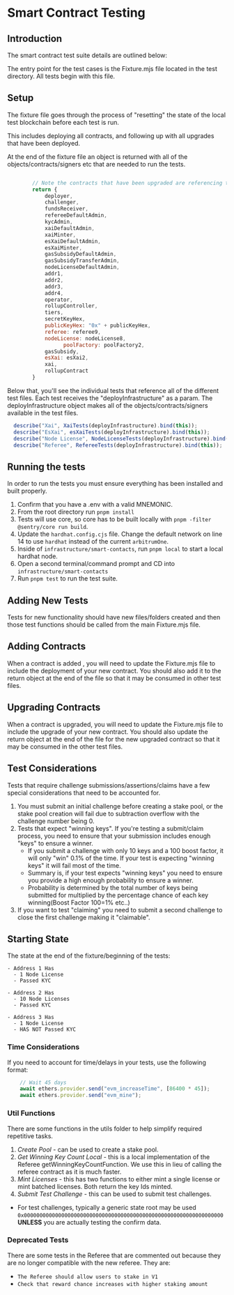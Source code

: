 # Smart Contract Testing

## Introduction

The smart contract test suite details are outlined below:

The entry point for the test cases is the Fixture.mjs file located in the test directory. All tests begin with this file.

## Setup

The fixture file goes through the process of "resetting" the state of the local test blockchain before each test is run.

This includes deploying all contracts, and following up with all upgrades that have been deployed.

At the end of the fixture file an object is returned with all of the objects/contracts/signers etc that are needed to run the tests.

```javascript

        // Note the contracts that have been upgraded are referencing the upgraded version(s)
        return {
            deployer,
            challenger,
            fundsReceiver,
            refereeDefaultAdmin,
            kycAdmin,
            xaiDefaultAdmin,
            xaiMinter,
            esXaiDefaultAdmin,
            esXaiMinter,
            gasSubsidyDefaultAdmin,
            gasSubsidyTransferAdmin,
            nodeLicenseDefaultAdmin,
            addr1,
            addr2,
            addr3,
            addr4,
            operator,
            rollupController,
            tiers,
            secretKeyHex,
            publicKeyHex: "0x" + publicKeyHex,
            referee: referee9,
            nodeLicense: nodeLicense8,
			      poolFactory: poolFactory2,
            gasSubsidy,
            esXai: esXai2,
            xai,
            rollupContract
        }
```

Below that, you'll see the individual tests that reference all of the different test files. Each test receives the "deployInfrastructure" as a param. The deployInfrastructure object makes all of the objects/contracts/signers available in the test files.

``` javascript
  describe("Xai", XaiTests(deployInfrastructure).bind(this));
  describe("EsXai", esXaiTests(deployInfrastructure).bind(this));
  describe("Node License", NodeLicenseTests(deployInfrastructure).bind(this));
  describe("Referee", RefereeTests(deployInfrastructure).bind(this));
```

## Running the tests

In order to run the tests you must ensure everything has been installed and built properly.

1. Confirm that you have a .env with a valid MNEMONIC.
2. From the root directory run `pnpm install`
3. Tests will use core, so core has to be built locally with `pnpm -filter @sentry/core run build`.
5. Update the `hardhat.config.cjs` file. Change the default network on line 14 to use `hardhat` instead of the current `arbitrumOne`.
6. Inside of `infrastructure/smart-contacts`, run `pnpm local` to start a local hardhat node.
7. Open a second terminal/command prompt and CD into `infrastructure/smart-contacts`
8. Run `pnpm test` to run the test suite.

## Adding New Tests

Tests for new functionality should have new files/folders created and then those test functions should be called from the main Fixture.mjs file.

## Adding Contracts

When a contract is added , you will need to update the Fixture.mjs file to include the deployment of your new contract. You should also add it to the return object at the end of the file so that it may be consumed in other test files.

## Upgrading Contracts

When a contract is upgraded, you will need to update the Fixture.mjs file to include the upgrade of your new contract. You should also update the return object at the end of the file for the new upgraded contract so that it may be consumed in the other test files.

## Test Considerations

Tests that require challenge submissions/assertions/claims have a few special considerations that need to be accounted for.

1. You must submit an initial challenge before creating a stake pool, or the stake pool creation will fail due to subtraction overflow with the challenge number being 0.
2. Tests that expect "winning keys". If you're testing a submit/claim process, you need to ensure that your submission includes enough "keys" to ensure a winner.
   - If you submit a challenge with only 10 keys and a 100 boost factor, it will only "win" 0.1% of the time. If your test is expecting "winning keys" it will fail most of the time.
   - Summary is, if your test expects "winning keys" you need to ensure you provide a high enough probability to ensure a winner.
   - Probability is determined by the total number of keys being submitted for multiplied by the percentage chance of each key winning(Boost Factor 100=1% etc..)
3. If you want to test "claiming" you need to submit a second challenge to close the first challenge making it "claimable".

## Starting State
The state at the end of the fixture/beginning of the tests:

    - Address 1 Has
      - 1 Node License
      - Passed KYC

    - Address 2 Has
      - 10 Node Licenses
      - Passed KYC

    - Address 3 Has
      - 1 Node License
      - HAS NOT Passed KYC


### Time Considerations

If you need to account for time/delays in your tests, use the following format:
```javascript
	// Wait 45 days
	await ethers.provider.send("evm_increaseTime", [86400 * 45]);
	await ethers.provider.send("evm_mine");
```

### Util Functions

There are some functions in the utils folder to help simplify required repetitive tasks.

1. *Create Pool* - can be used to create a stake pool.
2. *Get Winning Key Count Local* - this is a local implementation of the Referee getWinningKeyCountFunction. We use this in lieu of calling the referee contract as it is much faster.
3. *Mint Licenses* - this has two functions to either mint a single license or mint batched licenses. Both return the key Ids minted.
4. *Submit Test Challenge* - this can be used to submit test challenges. 
  - For test challenges, typically a generic state root may be used `0x0000000000000000000000000000000000000000000000000000000000000000` **UNLESS** you are actually testing the confirm data.


### Deprecated Tests

There are some tests in the Referee that are commented out because they are no longer compatible with the new referee. 
They are:

- `The Referee should allow users to stake in V1`
- `Check that reward chance increases with higher staking amount`
